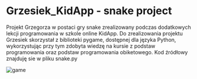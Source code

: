 # Grzesiek_KidApp - snake project
Projekt Grzegorza w postaci gry snake zrealizowany podczas dodatkowych lekcji programowania w szkole online KidApp.
Do zrealizowania projektu Grzesiek skorzystał z biblioteki pygame, dostępnej dla języka Python, wykorzystując przy tym zdobyta wiedzę na kursie z podstaw programowania oraz podstaw programowania obiketowego.
Kod źródłowy znajduję sie w pliku snake.py

![game](https://user-images.githubusercontent.com/104147756/171232972-f426a2a1-511d-44e9-bf1a-2d01a59acc31.gif)
